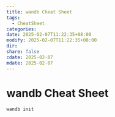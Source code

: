 ```yaml
---
title: wandb Cheat Sheet
tags:
  - CheatSheet
categories: 
date: 2025-02-07T11:22:35+08:00
modify: 2025-02-07T11:22:35+08:00
dir: 
share: false
cdate: 2025-02-07
mdate: 2025-02-07
---
```


# wandb Cheat Sheet

```
wandb init
```
